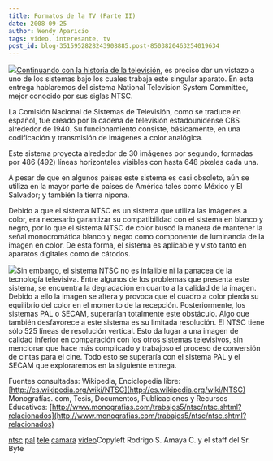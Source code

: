 ```yaml
---
title: Formatos de la TV (Parte II)
date: 2008-09-25
author: Wendy Aparicio
tags: video, interesante, tv
post_id: blog-3515952828243908885.post-8503820463254019634
---
```


[![](http://3.bp.blogspot.com/_JbB9KsZ238w/SNxJWBecUqI/AAAAAAAAALA/U_AfYaETgto/s320/BMW-TV-Tuner%5B1%5D.gif)](http://3.bp.blogspot.com/_JbB9KsZ238w/SNxJWBecUqI/AAAAAAAAALA/U_AfYaETgto/s1600-h/BMW-TV-Tuner%5B1%5D.gif)[Continuando con la historia de la televisión](http://www.srbyte.com/2008/09/formatos-de-la-tv-i-parte.html), es preciso dar un vistazo a uno de los sistemas bajo los
      cuales trabaja este singular aparato. En esta entrega hablaremos del sistema National
      Television System Committee, mejor conocido por sus siglas NTSC.

La Comisión Nacional de Sistemas de
      Televisión, como se traduce en español, fue creado por la cadena de televisión estadounidense
      CBS alrededor de 1940. Su funcionamiento consiste, básicamente, en una codificación y
      transmisión de imágenes a color analógica.

Este sistema proyecta alrededor de 30 imágenes por segundo, formadas por 486
      (492) líneas horizontales visibles con hasta 648 píxeles cada una.

A pesar de que en algunos países este sistema es casi obsoleto, aún se utiliza
      en la mayor parte de países de América tales como México y El Salvador; y también la tierra
      nipona.

Debido a que el sistema NTSC es un sistema que
      utiliza las imágenes a color, era necesario garantizar
      su compatibilidad con el sistema en blanco y negro, por lo que el sistema NTSC de color buscó
      la manera de mantener la señal monocromática blanco y negro como componente de luminancia de
      la imagen en color. De esta forma, el sistema es aplicable y visto tanto en
      aparatos digitales como de cátodos.

[![](http://4.bp.blogspot.com/_JbB9KsZ238w/SNxgfWKog3I/AAAAAAAAALI/jgoaz8S6Nwg/s320/barras.bmp)](http://4.bp.blogspot.com/_JbB9KsZ238w/SNxgfWKog3I/AAAAAAAAALI/jgoaz8S6Nwg/s1600-h/barras.bmp)Sin embargo, el sistema NTSC no es infalible ni la panacea de la
      tecnología televisiva. Entre algunos de los problemas que presenta este sistema, se encuentra
      la degradación en cuanto a la calidad de la imagen. Debido a ello la imagen se altera y
      provoca que el cuadro a color pierda su equilibrio del color en el momento de la recepción.
      Posteriormente, los sistemas PAL o SECAM, superarían totalmente este obstáculo. Algo que
      también desfavorece a este sistema es su limitada resolución. El NTSC tiene sólo 525 líneas de
      resolución vertical. Esto da lugar a una imagen de calidad inferior en comparación con los
      otros sistemas televisivos, sin mencionar que hace más complicado y trabajoso el proceso de
      conversión de cintas para el cine. Todo esto se superaría con el sistema PAL y el SECAM que
      exploraremos en la siguiente entrega.

Fuentes consultadas: Wikipedia, Enciclopedia libre:
      [http://es.wikipedia.org/wiki/NTSC](http://es.wikipedia.org/wiki/NTSC)
Monografías. com, Tesis, Documentos, Publicaciones y
      Recursos Educativos: [http://www.monografias.com/trabajos5/ntsc/ntsc.shtml?relacionados](http://www.monografias.com/trabajos5/ntsc/ntsc.shtml?relacionados)

[ntsc](http://www.blogalaxia.com/tags/ntsc) [pal](http://www.blogalaxia.com/tags/pal) [tele](http://www.blogalaxia.com/tags/tele) [camara](http://www.blogalaxia.com/tags/camara) [video](http://www.blogalaxia.com/tags/video)Copyleft Rodrigo S. Amaya C. y el staff del Sr.
      Byte